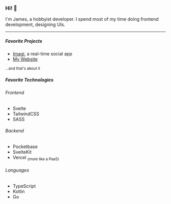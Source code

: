 
<h3>Hi! 👋</h3>

I'm James, a hobbyist developer. I spend most of my time doing frontend development, designing UIs.

---

<h5>Favorite Projects</h5>

- [Imagi](https://imagi.xylight.dev), a real-time social app
- [My Website](https://xylight.dev)

<sub>...and that's about it</sub>

<h5>Favorite Technologies</h5>

<h6>Frontend</h6>

- Svelte
- TailwindCSS
- SASS

<h6>Backend</h6>

- Pocketbase
- SvelteKit
- Vercel <sub>(more like a PaaS)</sub>

<h6>Languages</h6>

- TypeScript
- Kotlin
- Go
